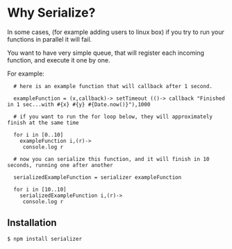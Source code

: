 # Why Serialize?
      
  In some cases, (for example adding users to linux box) if you try to run your functions in parallel it will fail.
  
  You want to have very simple queue, that will register each incoming function, and execute it one by one.
  
  For example:
  
      # here is an example function that will callback after 1 second.
      
      exampleFunction = (x,callback)-> setTimeout (()-> callback "Finished in 1 sec...with #{x} #{y} #{Date.now()}"),1000
      
      # if you want to run the for loop below, they will approximately finish at the same time
      
      for i in [0..10] 
        exampleFunction i,(r)->
         console.log r
      
      # now you can serialize this function, and it will finish in 10 seconds, running one after another
      
      serializedExampleFunction = serializer exampleFunction

      for i in [10..10]
        serializedExampleFunction i,(r)->
         console.log r

## Installation

    $ npm install serializer